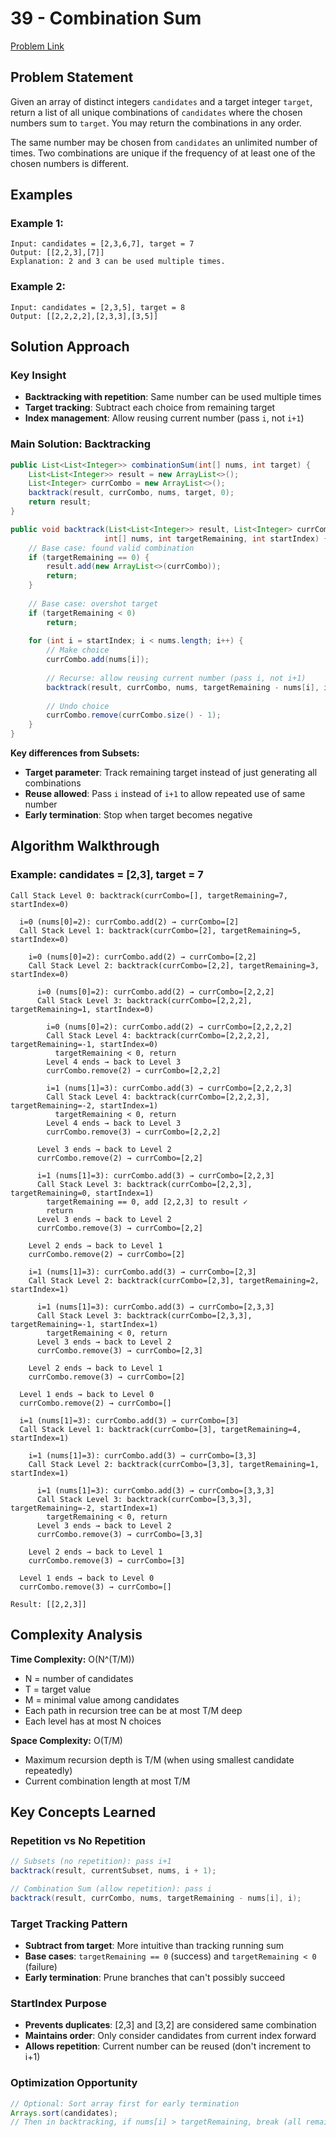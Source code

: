 # 39 - Combination Sum

[Problem Link](https://leetcode.com/problems/combination-sum/)

## Problem Statement

Given an array of distinct integers `candidates` and a target integer `target`, return a list of all unique combinations of `candidates` where the chosen numbers sum to `target`. You may return the combinations in any order.

The same number may be chosen from `candidates` an unlimited number of times. Two combinations are unique if the frequency of at least one of the chosen numbers is different.

## Examples

### Example 1:
```
Input: candidates = [2,3,6,7], target = 7
Output: [[2,2,3],[7]]
Explanation: 2 and 3 can be used multiple times.
```

### Example 2:
```
Input: candidates = [2,3,5], target = 8
Output: [[2,2,2,2],[2,3,3],[3,5]]
```

## Solution Approach

### Key Insight
- **Backtracking with repetition**: Same number can be used multiple times
- **Target tracking**: Subtract each choice from remaining target
- **Index management**: Allow reusing current number (pass `i`, not `i+1`)

### Main Solution: Backtracking
```java
public List<List<Integer>> combinationSum(int[] nums, int target) {
    List<List<Integer>> result = new ArrayList<>();
    List<Integer> currCombo = new ArrayList<>();
    backtrack(result, currCombo, nums, target, 0);
    return result;
}

public void backtrack(List<List<Integer>> result, List<Integer> currCombo, 
                     int[] nums, int targetRemaining, int startIndex) {
    // Base case: found valid combination
    if (targetRemaining == 0) {
        result.add(new ArrayList<>(currCombo));
        return;
    }
    
    // Base case: overshot target
    if (targetRemaining < 0)
        return;
    
    for (int i = startIndex; i < nums.length; i++) {
        // Make choice
        currCombo.add(nums[i]);
        
        // Recurse: allow reusing current number (pass i, not i+1)
        backtrack(result, currCombo, nums, targetRemaining - nums[i], i);
        
        // Undo choice
        currCombo.remove(currCombo.size() - 1);
    }
}
```

**Key differences from Subsets:**
- **Target parameter**: Track remaining target instead of just generating all combinations
- **Reuse allowed**: Pass `i` instead of `i+1` to allow repeated use of same number
- **Early termination**: Stop when target becomes negative

## Algorithm Walkthrough

### Example: candidates = [2,3], target = 7
```
Call Stack Level 0: backtrack(currCombo=[], targetRemaining=7, startIndex=0)
  
  i=0 (nums[0]=2): currCombo.add(2) → currCombo=[2]
  Call Stack Level 1: backtrack(currCombo=[2], targetRemaining=5, startIndex=0)
    
    i=0 (nums[0]=2): currCombo.add(2) → currCombo=[2,2]
    Call Stack Level 2: backtrack(currCombo=[2,2], targetRemaining=3, startIndex=0)
      
      i=0 (nums[0]=2): currCombo.add(2) → currCombo=[2,2,2]
      Call Stack Level 3: backtrack(currCombo=[2,2,2], targetRemaining=1, startIndex=0)
        
        i=0 (nums[0]=2): currCombo.add(2) → currCombo=[2,2,2,2]
        Call Stack Level 4: backtrack(currCombo=[2,2,2,2], targetRemaining=-1, startIndex=0)
          targetRemaining < 0, return
        Level 4 ends → back to Level 3
        currCombo.remove(2) → currCombo=[2,2,2]
        
        i=1 (nums[1]=3): currCombo.add(3) → currCombo=[2,2,2,3]
        Call Stack Level 4: backtrack(currCombo=[2,2,2,3], targetRemaining=-2, startIndex=1)
          targetRemaining < 0, return
        Level 4 ends → back to Level 3
        currCombo.remove(3) → currCombo=[2,2,2]
        
      Level 3 ends → back to Level 2
      currCombo.remove(2) → currCombo=[2,2]
      
      i=1 (nums[1]=3): currCombo.add(3) → currCombo=[2,2,3]
      Call Stack Level 3: backtrack(currCombo=[2,2,3], targetRemaining=0, startIndex=1)
        targetRemaining == 0, add [2,2,3] to result ✓
        return
      Level 3 ends → back to Level 2
      currCombo.remove(3) → currCombo=[2,2]
      
    Level 2 ends → back to Level 1
    currCombo.remove(2) → currCombo=[2]
    
    i=1 (nums[1]=3): currCombo.add(3) → currCombo=[2,3]
    Call Stack Level 2: backtrack(currCombo=[2,3], targetRemaining=2, startIndex=1)
      
      i=1 (nums[1]=3): currCombo.add(3) → currCombo=[2,3,3]
      Call Stack Level 3: backtrack(currCombo=[2,3,3], targetRemaining=-1, startIndex=1)
        targetRemaining < 0, return
      Level 3 ends → back to Level 2
      currCombo.remove(3) → currCombo=[2,3]
      
    Level 2 ends → back to Level 1
    currCombo.remove(3) → currCombo=[2]
    
  Level 1 ends → back to Level 0
  currCombo.remove(2) → currCombo=[]
  
  i=1 (nums[1]=3): currCombo.add(3) → currCombo=[3]
  Call Stack Level 1: backtrack(currCombo=[3], targetRemaining=4, startIndex=1)
    
    i=1 (nums[1]=3): currCombo.add(3) → currCombo=[3,3]
    Call Stack Level 2: backtrack(currCombo=[3,3], targetRemaining=1, startIndex=1)
      
      i=1 (nums[1]=3): currCombo.add(3) → currCombo=[3,3,3]
      Call Stack Level 3: backtrack(currCombo=[3,3,3], targetRemaining=-2, startIndex=1)
        targetRemaining < 0, return
      Level 3 ends → back to Level 2
      currCombo.remove(3) → currCombo=[3,3]
      
    Level 2 ends → back to Level 1
    currCombo.remove(3) → currCombo=[3]
    
  Level 1 ends → back to Level 0
  currCombo.remove(3) → currCombo=[]

Result: [[2,2,3]]
```

## Complexity Analysis

**Time Complexity:** O(N^(T/M))
- N = number of candidates
- T = target value
- M = minimal value among candidates
- Each path in recursion tree can be at most T/M deep
- Each level has at most N choices

**Space Complexity:** O(T/M)
- Maximum recursion depth is T/M (when using smallest candidate repeatedly)
- Current combination length at most T/M

## Key Concepts Learned

### Repetition vs No Repetition
```java
// Subsets (no repetition): pass i+1
backtrack(result, currentSubset, nums, i + 1);

// Combination Sum (allow repetition): pass i
backtrack(result, currCombo, nums, targetRemaining - nums[i], i);
```

### Target Tracking Pattern
- **Subtract from target**: More intuitive than tracking running sum
- **Base cases**: `targetRemaining == 0` (success) and `targetRemaining < 0` (failure)
- **Early termination**: Prune branches that can't possibly succeed

### StartIndex Purpose
- **Prevents duplicates**: [2,3] and [3,2] are considered same combination
- **Maintains order**: Only consider candidates from current index forward
- **Allows repetition**: Current number can be reused (don't increment to i+1)

### Optimization Opportunity
```java
// Optional: Sort array first for early termination
Arrays.sort(candidates);
// Then in backtracking, if nums[i] > targetRemaining, break (all remaining will be larger)
```
